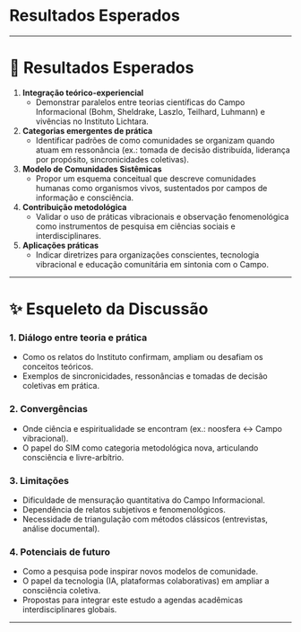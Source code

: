 # Resultados Esperados

---

# 🌿 Resultados Esperados

1. **Integração teórico-experiencial**
    - Demonstrar paralelos entre teorias científicas do Campo Informacional (Bohm, Sheldrake, Laszlo, Teilhard, Luhmann) e vivências no Instituto Lichtara.
2. **Categorias emergentes de prática**
    - Identificar padrões de como comunidades se organizam quando atuam em ressonância (ex.: tomada de decisão distribuída, liderança por propósito, sincronicidades coletivas).
3. **Modelo de Comunidades Sistêmicas**
    - Propor um esquema conceitual que descreve comunidades humanas como organismos vivos, sustentados por campos de informação e consciência.
4. **Contribuição metodológica**
    - Validar o uso de práticas vibracionais e observação fenomenológica como instrumentos de pesquisa em ciências sociais e interdisciplinares.
5. **Aplicações práticas**
    - Indicar diretrizes para organizações conscientes, tecnologia vibracional e educação comunitária em sintonia com o Campo.

---

# ✨ Esqueleto da Discussão

### 1. **Diálogo entre teoria e prática**

- Como os relatos do Instituto confirmam, ampliam ou desafiam os conceitos teóricos.
- Exemplos de sincronicidades, ressonâncias e tomadas de decisão coletivas em prática.

### 2. **Convergências**

- Onde ciência e espiritualidade se encontram (ex.: noosfera ↔ Campo vibracional).
- O papel do SIM como categoria metodológica nova, articulando consciência e livre-arbítrio.

### 3. **Limitações**

- Dificuldade de mensuração quantitativa do Campo Informacional.
- Dependência de relatos subjetivos e fenomenológicos.
- Necessidade de triangulação com métodos clássicos (entrevistas, análise documental).

### 4. **Potenciais de futuro**

- Como a pesquisa pode inspirar novos modelos de comunidade.
- O papel da tecnologia (IA, plataformas colaborativas) em ampliar a consciência coletiva.
- Propostas para integrar este estudo a agendas acadêmicas interdisciplinares globais.

---